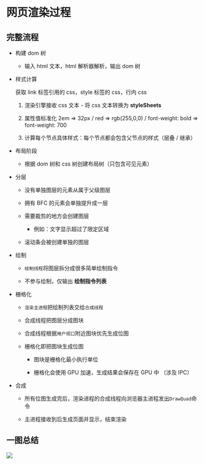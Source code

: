 # 网页渲染过程

## 完整流程

- 构建 dom 树

  - 输入 html 文本，html 解析器解析，输出 dom 树

- 样式计算

  获取 link 标签引用的 css，style 标签的 css，行内 css

  1. 渲染引擎接收 css 文本 - 将 css 文本转换为 **styleSheets**

  2. 属性值标准化 2em => 32px / red => rgb(255,0,0) / font-weight: bold => font-weight: 700

  3. 计算每个节点具体样式：每个节点都会包含父节点的样式（层叠 / 继承）

- 布局阶段

  - 根据 dom 树和 css 树创建布局树（只包含可见元素）

- 分层

  - 没有单独图层的元素从属于父级图层

  - 拥有 BFC 的元素会单独提升成一层

  - 需要裁剪的地方会创建图层

    - 例如：文字显示超过了限定区域

  - 滚动条会被创建单独的图层

- 绘制

  - `绘制线程`将图层拆分成很多简单绘制指令

  - 不参与绘制，仅输出 **绘制指令列表**

- 栅格化

  - `渲染主进程`把绘制列表交给`合成线程`

  - 合成线程把图层分成图块

  - 合成线程根据`用户视口`附近图块优先生成位图

  - 栅格化即把图块生成位图

    - 图块是栅格化最小执行单位

    - 栅格化会使用 GPU 加速，生成结果会保存在 GPU 中 （涉及 IPC）

- 合成

  - 所有位图生成完后，渲染进程的合成线程向浏览器主进程发出`DrawQuad`命令

  - 主进程接收到后生成页面并显示，结束渲染

## 一图总结

![](https://cdn.jsdelivr.net/gh/aaronkwong929/pictures/20210804210434.png)
